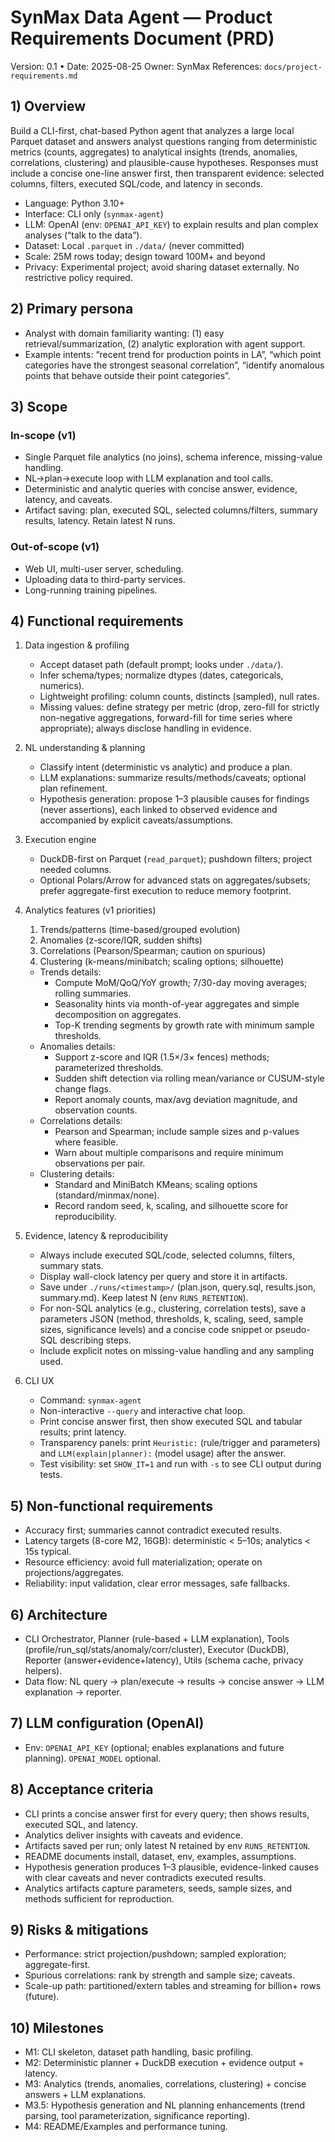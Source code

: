 # SynMax Data Agent — Product Requirements Document (PRD)

Version: 0.1 • Date: 2025-08-25
Owner: SynMax
References: `docs/project-requirements.md`

## 1) Overview
Build a CLI-first, chat-based Python agent that analyzes a large local Parquet dataset and answers analyst questions ranging from deterministic metrics (counts, aggregates) to analytical insights (trends, anomalies, correlations, clustering) and plausible-cause hypotheses. Responses must include a concise one-line answer first, then transparent evidence: selected columns, filters, executed SQL/code, and latency in seconds.

- Language: Python 3.10+
- Interface: CLI only (`synmax-agent`)
- LLM: OpenAI (env: `OPENAI_API_KEY`) to explain results and plan complex analyses (“talk to the data”).
- Dataset: Local `.parquet` in `./data/` (never committed)
- Scale: 25M rows today; design toward 100M+ and beyond
- Privacy: Experimental project; avoid sharing dataset externally. No restrictive policy required.

## 2) Primary persona
- Analyst with domain familiarity wanting: (1) easy retrieval/summarization, (2) analytic exploration with agent support.
- Example intents: “recent trend for production points in LA”, “which point categories have the strongest seasonal correlation”, “identify anomalous points that behave outside their point categories”.

## 3) Scope
### In-scope (v1)
- Single Parquet file analytics (no joins), schema inference, missing-value handling.
- NL→plan→execute loop with LLM explanation and tool calls.
- Deterministic and analytic queries with concise answer, evidence, latency, and caveats.
- Artifact saving: plan, executed SQL, selected columns/filters, summary results, latency. Retain latest N runs.

### Out-of-scope (v1)
- Web UI, multi-user server, scheduling.
- Uploading data to third-party services.
- Long-running training pipelines.

## 4) Functional requirements
1. Data ingestion & profiling
   - Accept dataset path (default prompt; looks under `./data/`).
   - Infer schema/types; normalize dtypes (dates, categoricals, numerics).
   - Lightweight profiling: column counts, distincts (sampled), null rates.
   - Missing values: define strategy per metric (drop, zero-fill for strictly non-negative aggregations, forward-fill for time series where appropriate); always disclose handling in evidence.

2. NL understanding & planning
   - Classify intent (deterministic vs analytic) and produce a plan.
   - LLM explanations: summarize results/methods/caveats; optional plan refinement.
   - Hypothesis generation: propose 1–3 plausible causes for findings (never assertions), each linked to observed evidence and accompanied by explicit caveats/assumptions.

3. Execution engine
   - DuckDB-first on Parquet (`read_parquet`); pushdown filters; project needed columns.
   - Optional Polars/Arrow for advanced stats on aggregates/subsets; prefer aggregate-first execution to reduce memory footprint.

4. Analytics features (v1 priorities)
   1) Trends/patterns (time-based/grouped evolution)
   2) Anomalies (z-score/IQR, sudden shifts)
   3) Correlations (Pearson/Spearman; caution on spurious)
   4) Clustering (k-means/minibatch; scaling options; silhouette)
   - Trends details:
     - Compute MoM/QoQ/YoY growth; 7/30-day moving averages; rolling summaries.
     - Seasonality hints via month-of-year aggregates and simple decomposition on aggregates.
     - Top-K trending segments by growth rate with minimum sample thresholds.
   - Anomalies details:
     - Support z-score and IQR (1.5×/3× fences) methods; parameterized thresholds.
     - Sudden shift detection via rolling mean/variance or CUSUM-style change flags.
     - Report anomaly counts, max/avg deviation magnitude, and observation counts.
   - Correlations details:
     - Pearson and Spearman; include sample sizes and p-values where feasible.
     - Warn about multiple comparisons and require minimum observations per pair.
   - Clustering details:
     - Standard and MiniBatch KMeans; scaling options (standard/minmax/none).
     - Record random seed, k, scaling, and silhouette score for reproducibility.

5. Evidence, latency & reproducibility
   - Always include executed SQL/code, selected columns, filters, summary stats.
   - Display wall-clock latency per query and store it in artifacts.
   - Save under `./runs/<timestamp>/` (plan.json, query.sql, results.json, summary.md). Keep latest N (env `RUNS_RETENTION`).
   - For non-SQL analytics (e.g., clustering, correlation tests), save a parameters JSON (method, thresholds, k, scaling, seed, sample sizes, significance levels) and a concise code snippet or pseudo-SQL describing steps.
   - Include explicit notes on missing-value handling and any sampling used.

6. CLI UX
   - Command: `synmax-agent`
   - Non-interactive `--query` and interactive chat loop.
   - Print concise answer first, then show executed SQL and tabular results; print latency.
   - Transparency panels: print `Heuristic:` (rule/trigger and parameters) and `LLM(explain|planner):` (model usage) after the answer.
   - Test visibility: set `SHOW_IT=1` and run with `-s` to see CLI output during tests.

## 5) Non-functional requirements
- Accuracy first; summaries cannot contradict executed results.
- Latency targets (8-core M2, 16GB): deterministic < 5–10s; analytics < 15s typical.
- Resource efficiency: avoid full materialization; operate on projections/aggregates.
- Reliability: input validation, clear error messages, safe fallbacks.

## 6) Architecture
- CLI Orchestrator, Planner (rule-based + LLM explanation), Tools (profile/run_sql/stats/anomaly/corr/cluster), Executor (DuckDB), Reporter (answer+evidence+latency), Utils (schema cache, privacy helpers).
- Data flow: NL query → plan/execute → results → concise answer → LLM explanation → reporter.

## 7) LLM configuration (OpenAI)
- Env: `OPENAI_API_KEY` (optional; enables explanations and future planning). `OPENAI_MODEL` optional.

## 8) Acceptance criteria
- CLI prints a concise answer first for every query; then shows results, executed SQL, and latency.
- Analytics deliver insights with caveats and evidence.
- Artifacts saved per run; only latest N retained by env `RUNS_RETENTION`.
- README documents install, dataset, env, examples, assumptions.
 - Hypothesis generation produces 1–3 plausible, evidence-linked causes with clear caveats and never contradicts executed results.
 - Analytics artifacts capture parameters, seeds, sample sizes, and methods sufficient for reproduction.

## 9) Risks & mitigations
- Performance: strict projection/pushdown; sampled exploration; aggregate-first.
- Spurious correlations: rank by strength and sample size; caveats.
- Scale-up path: partitioned/extern tables and streaming for billion+ rows (future).

## 10) Milestones
- M1: CLI skeleton, dataset path handling, basic profiling.
- M2: Deterministic planner + DuckDB execution + evidence output + latency.
- M3: Analytics (trends, anomalies, correlations, clustering) + concise answers + LLM explanations.
- M3.5: Hypothesis generation and NL planning enhancements (trend parsing, tool parameterization, significance reporting).
- M4: README/Examples and performance tuning.
